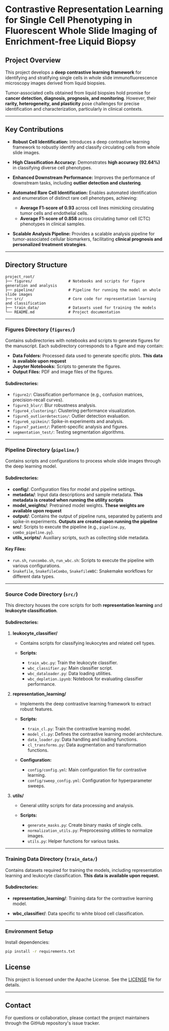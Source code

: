 # **Contrastive Representation Learning for Single Cell Phenotyping in Fluorescent Whole Slide Imaging of Enrichment-free Liquid Biopsy**

## **Project Overview**

This project develops a **deep contrastive learning framework** for identifying and stratifying single cells in whole slide immunofluorescence microscopy images derived from liquid biopsies.

Tumor-associated cells obtained from liquid biopsies hold promise for **cancer detection, diagnosis, prognosis, and monitoring**. However, their **rarity, heterogeneity, and plasticity** pose challenges for precise identification and characterization, particularly in clinical contexts.

---

## **Key Contributions**

* **Robust Cell Identification:**
  Introduces a deep contrastive learning framework to robustly identify and classify circulating cells from whole slide images.

* **High Classification Accuracy:**
  Demonstrates **high accuracy (92.64%)** in classifying diverse cell phenotypes.

* **Enhanced Downstream Performance:**
  Improves the performance of downstream tasks, including **outlier detection and clustering**.

* **Automated Rare Cell Identification:**
  Enables automated identification and enumeration of distinct rare cell phenotypes, achieving:

  * **Average F1-score of 0.93** across cell lines mimicking circulating tumor cells and endothelial cells.
  * **Average F1-score of 0.858** across circulating tumor cell (CTC) phenotypes in clinical samples.

* **Scalable Analysis Pipeline:**
  Provides a scalable analysis pipeline for tumor-associated cellular biomarkers, facilitating **clinical prognosis and personalized treatment strategies**.

---

## **Directory Structure**

```
project_root/
├── figures/                # Notebooks and scripts for figure generation and analysis
├── pipeline/               # Pipeline for running the model on whole slide images
├── src/                    # Core code for representation learning and classification
├── train_data/             # Datasets used for training the models
└── README.md               # Project documentation
```

---

### **Figures Directory (`figures/`)**

Contains subdirectories with notebooks and scripts to generate figures for the manuscript. Each subdirectory corresponds to a figure and may contain:

* **Data Folders:** Processed data used to generate specific plots. **This data is available upon request**
* **Jupyter Notebooks:** Scripts to generate the figures.
* **Output Files:** PDF and image files of the figures.

#### **Subdirectories:**

* `figure2/`: Classification performance (e.g., confusion matrices, precision-recall curves).
* `figure3_blur/`: Blur robustness analysis.
* `figure4_clustering/`: Clustering performance visualization.
* `figure5_outlierdetection/`: Outlier detection evaluation.
* `figure6_spikein/`: Spike-in experiments and analysis.
* `figure7_patient/`: Patient-specific analysis and figures.
* `segmentation_test/`: Testing segmentation algorithms.

---

### **Pipeline Directory (`pipeline/`)**

Contains scripts and configurations to process whole slide images through the deep learning model.

#### **Subdirectories:**

* **config/**: Configuration files for model and pipeline settings.
* **metadata/**: Input data descriptions and sample metadata. **This metadata is created when running the utility scripts**
* **model\_weights/**: Pretrained model weights. **These weights are available upon request**
* **output/**: Contains the output of pipeline runs, separated by patients and spike-in experiments. **Outputs are created upon running the pipeline**
* **src/**: Scripts to execute the pipeline (e.g., `pipeline.py`, `combo_pipeline.py`).
* **utils\_scripts/**: Auxiliary scripts, such as collecting slide metadata.

#### **Key Files:**

* `run.sh`, `runcombo.sh`, `run_wbc.sh`: Scripts to execute the pipeline with various configurations.
* `Snakefile`, `SnakefileCombo`, `SnakefileWBC`: Snakemake workflows for different data types.

---

### **Source Code Directory (`src/`)**

This directory houses the core scripts for both **representation learning** and **leukocyte classification**.

#### **Subdirectories:**

1. **leukocyte\_classifier/**

   * Contains scripts for classifying leukocytes and related cell types.
   * **Scripts:**

     * `train_wbc.py`: Train the leukocyte classifier.
     * `wbc_classifier.py`: Main classifier script.
     * `wbc_dataloader.py`: Data loading utilities.
     * `wbc_depletion.ipynb`: Notebook for evaluating classifier performance.

2. **representation\_learning/**

   * Implements the deep contrastive learning framework to extract robust features.
   * **Scripts:**

     * `train_cl.py`: Train the contrastive learning model.
     * `model_cl.py`: Defines the contrastive learning model architecture.
     * `data_loader.py`: Data handling and loading functions.
     * `cl_transforms.py`: Data augmentation and transformation functions.
   * **Configuration:**

     * `config/config.yml`: Main configuration file for contrastive learning.
     * `config/sweep_config.yml`: Configuration for hyperparameter sweeps.

3. **utils/**

   * General utility scripts for data processing and analysis.
   * **Scripts:**

     * `generate_masks.py`: Create binary masks of single cells.
     * `normalization_utils.py`: Preprocessing utilities to  normalize images.
     * `utils.py`: Helper functions for various tasks.

---

### **Training Data Directory (`train_data/`)**

Contains datasets required for training the models, including representation learning and leukocyte classification. **This data is available upon request.** 

#### **Subdirectories:**

* **representation\_learning/**: Training data for the contrastive learning model.

* **wbc\_classifier/**: Data specific to white blood cell classification.

---

### **Environment Setup**

Install dependencies:

```bash
pip install -r requirements.txt
```


## **License**

This project is licensed under the Apache License. See the [LICENSE](LICENSE) file for details.

---

## **Contact**

For questions or collaboration, please contact the project maintainers through the GitHub repository's issue tracker.